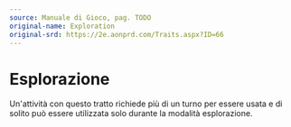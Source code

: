 ```yaml
---
source: Manuale di Gioco, pag. TODO
original-name: Exploration
original-srd: https://2e.aonprd.com/Traits.aspx?ID=66
---
```


# Esplorazione

Un'attività con questo tratto richiede più di un turno per essere usata e di
solito può essere utilizzata solo durante la modalità esplorazione.
